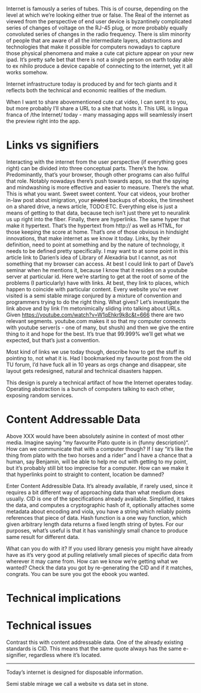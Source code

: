 
Internet is famously a series of tubes. This is of course, depending on the level at which we’re looking either true or false. The Real of the internet as viewed from the perspective of end user device is byzantinely complicated series of changes of voltage on the RJ-45 plug, or more probably equally convoluted series of changes in the radio frequency. There is slim minority of people that are aware of all the intermediate layers, abstractions and technologies that make it possible for computers nowadays to capture those physical phenomena and make a cute cat picture appear on your new ipad. It’s pretty safe bet that there is not a single person on earth today able to ex nihilo produce a device capable of connecting to the internet, yet it all works somehow.

Internet infrastructure today is produced by and for tech giants and it reflects both the technical and economic realities of the medium.

When I want to share abovementioned cute cat video, I can sent it to you, but more probably I’ll share a URL to a site that hosts it. This URL is lingua franca of /the Internet/ today - many massaging apps will seamlessly insert the preview right into the app. 

# Links vs signifiers
Interacting with the internet from the user perspective (if everything goes right) can be divided into three conceptual parts.
There’s the how. Predominantly, that’s your browser, though other programs can also fullful that role. Notably nowadays there’s push towards apps, so that the spying and mindwashing is more effective and easier to measure. 
There’s the what. This is what you want. Sweet sweet content. Your cat videos, your brother in-law post about imigration, your ~~pirated~~ backups of ebooks, the timesheet on a shared drive, a news article, TODO:ETC. Everything else is just a means of getting to that data, because tech isn’t just there yet to neuralink us up right into the fiber.
Finally, there are hyperlinks. The same hyper that make it hypertext. That’s the hypertext from http:// as well as HTML, for those keeping the score at home. That’s one of those obvious in hindsight innovations, that make internet as we know it today. 
Links, by their definition, need to point at something and by the nature of technology, it needs to be defined pretty specifically. I may want to at some point in this article link to Darien’s idea of Library of Alexadria but I cannot, as not something that my browser can access. At best I could link to part of Dave’s seminar when he mentions it, because I know that it resides on a youtube server at particular id. 
Here we’re starting to get at the root of some of the problems (I particularly) have with links. At best, they link to places, which happen to coincide with particular content. Every website you’ve ever visited is a semi stable mirage conjured by a mixture of convention and programmers trying to do the right thing.
What gives? Let’s investigate the link above and by link I’m metonimically sliding into talking about URLs. Given
https://youtube.com/watch?v=W1qEhkr9k8c&t=666
there are two relevant segments. youtube.com makes it so that my computer connects with youtube server(s - one of many, but shush) and then we give the entire thing to it and hope for the best. It’s true that 99.999% we’ll get what we expected, but that’s just a convention.

Most kind of links we use today though, describe how to get the stuff its pointing to, not what it is.
Had I bookmarked my favourite post from the old TU forum, I’d have fuck all in 10 years as orgs change and disappear, site layout gets redesigned, natural and technical disasters happen.

This design is purely a technical artifact of how the Internet operates today. Operating abstraction is a bunch of computers talking to each other, exposing random services.

# Content Addressable Data

Above XXX  would have been absolutely asinine in context of most other media. Imagine saying “my favourite Plato quote is in {funny description}“. How can we communicate that with a computer though? If I say “it’s like the thing from plato with the two horses and a rider” and I have a chance that a human, say Benjamin, will be able to help me out with getting to my point, but it’s probably still bit too imprecise for a computer. How can we make it that hyperlinks point to straight to content, location be damned?

Enter Content Addressible Data. It’s already available, if rarely used, since it requires a bit different way of approaching data than what medium does usually. CID is one of the specifications already available. Simplified, it takes the data, and computes a cryptographic hash of it, optionally attaches some metadata about encoding and viola, you have a string which reliably points references that piece of data. 
Hash function is a one way function, which given arbitrary length data returns a fixed length string of bytes. For our purposes, what’s useful is that it has vanishingly small chance to produce same result for different data.

What can you do with it? If you used library genesis you might have already have as it’s very good at pulling relatively small pieces of specific data from wherever it may came from. How can we know we’re getting what we wanted? Check the data you got by re-generating the CID and if it matches, congrats. You can be sure you got the ebook you wanted.

# Technical implications

# Technical issues

Contrast this with content addressable data. One of the already existing standards is CID. This means that the same quote always has the same e-signifier, regardless where it’s located.

---
Today’s internet is designed for disposable information.

Semi stable mirage we call a website vs data set in stone.
